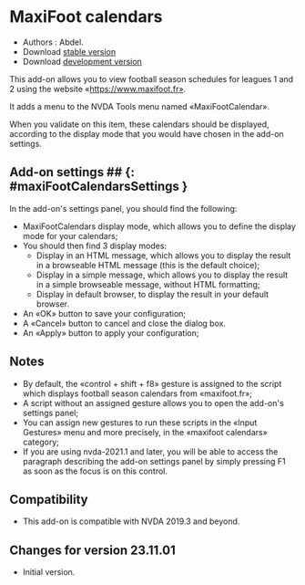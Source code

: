 # MaxiFoot calendars #

* Authors : Abdel.
* Download [stable version][1]
* Download [development version][2]

This add-on allows you to view football season schedules for leagues 1 and 2 using the website «https://www.maxifoot.fr».

It adds a menu to the NVDA Tools menu named «MaxiFootCalendar».

When you validate on this item, these calendars should be displayed, according to the display mode that you would have chosen in the add-on settings.

## Add-on settings ## {: #maxiFootCalendarsSettings }

In the add-on's settings panel, you should find the following:

* MaxiFootCalendars display mode, which allows you to define the display mode for your calendars;
* You should then find 3 display modes:
    * Display in an HTML message, which allows you to display the result in a browseable HTML message  (this is the default choice);
    * Display in a simple message, which allows you to display the result in a simple browseable message, without HTML formatting;
    * Display in default browser, to display the result in your default browser.
* An «OK» button to save your configuration;
* A «Cancel» button to cancel and close the dialog box.
* An «Apply» button to apply your configuration;

## Notes ##

* By default, the «control + shift + f8» gesture is assigned to the script which displays football season calendars from «maxifoot.fr»;
* A script without an assigned gesture allows you to open the add-on's settings panel;
* You can assign new gestures to run these scripts in the «Input Gestures» menu and more precisely, in the «maxifoot calendars» category;
* If you are using nvda-2021.1 and later, you will be able to access the paragraph describing the add-on settings panel by simply pressing F1 as soon as the focus is on this control.

## Compatibility ##

* This add-on is compatible with NVDA 2019.3 and beyond.

## Changes for version 23.11.01 ##

* Initial version.

[1]: https://github.com/abdel792/maxiFootCalendars/releases/download/v23.11.01/maxiFootCalendars-23.11.01.nvda-addon

[2]: http://cyber25.free.fr/nvda-addons/maxiFootCalendars-23.11.01-dev.nvda-addon